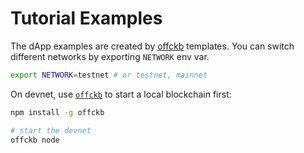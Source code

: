 # Tutorial Examples

The dApp examples are created by [offckb](https://github.com/ckb-devrel/offckb) templates. You can switch different networks by exporting `NETWORK` env var.

```sh
export NETWORK=testnet # or testnet, mainnet
```

On devnet, use [`offckb`](https://github.com/ckb-devrel/offckb) to start a local blockchain first:

```sh
npm install -g offckb

# start the devnet
offckb node 
```
